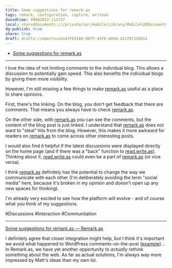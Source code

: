 ```yaml
---
title: Some suggestions for remark.as
tags: remark, configuration, capture, writeas
davodtime: 09082022-113737
local: shareddocuments:///private/var/mobile/Library/Mobile%20Documents/iCloud~md~obsidian/Documents/OBSHIDDIAN/drafts/A7FE91A0-0EFF-45FE-A05A-261707220411.md
dg-publish: true
share: true
draft: drafts://open?uuid=A7FE91A0-0EFF-45FE-A05A-261707220411
---
```


- [Some suggestions for remark.as](https://write.as/1stdraft/some-suggestions-for-remark-as)

---
I love the idea of not limiting comments to the individual blog. This allows a discussion to potentially gain speed. This also benefits the individual blogs by giving them more visibility.

However, I'm still missing a few things to make [remark.as](https://remark.as) useful as a place to share opinions. 

First, there's the linking. On the blog, you don't get feedback that there are comments. That means you always have to check [remark.as](https://remark.as).

On the other side, with [remark.as](https://remark.as) you can see the comments, but the content of the blog post is just linked. I understand that [remark.as](https://remark.as) does not want to "steal" hits from the blog. However, this makes it more awkward for readers on [remark.as](https://remark.as) to come across other interesting posts.

I would also find it helpful if the latest discussions were displayed directly on the home page (and if there was a "back" function to [read.write.as](https://read.write.as)). Thinking about it, [read.write.as](https://read.write.as) could even be a part of [remark.as](https://remark.as) (or vice versa).

I think [remark.as](https://remark.as) definitely has the potential to change the way we communicate with each other (I'm deliberately avoiding the term "social media" here, because it's broken in my opinion and doesn't open up any new spaces for thinking).

I'm already very excited to see how the platform will evolve - and of course what you think of my suggestions.

#Discussions #Interaction #Communitation

---

[Some suggestions for remark.as — Remark.as](https://remark.as/p/d77p3wepft5u1bbq)

I definitely agree that closer integration might help, but I think it's important we avoid what happened to WordPress comments-on-the-post ([example](https://blogs.harvard.edu/doc/2022/06/21/newsletter/))... In Remark.as, we have yet another opportunity to *actually* rethink something about the web. As far as actual solutions, I'm always way more impressed by Matt's ideas than my own lol.